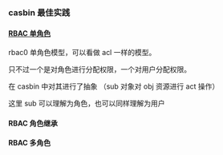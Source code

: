 ### casbin 最佳实践

#### [RBAC 单角色]()
rbac0 单角色模型，可以看做 acl 一样的模型。

只不过一个是对角色进行分配权限，一个对用户分配权限。

在 casbin 中对其进行了抽象 （sub 对象对 obj 资源进行 act 操作）

这里 sub 可以理解为角色，也可以同样理解为用户

#### RBAC 角色继承

#### RBAC 多角色 